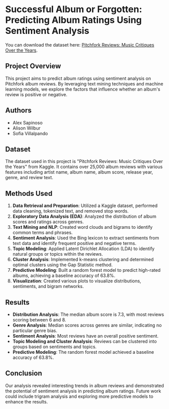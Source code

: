 # Successful Album or Forgotten: Predicting Album Ratings Using Sentiment Analysis

You can download the dataset here: [Pitchfork Reviews: Music Critiques Over the Years](https://www.kaggle.com/datasets/timstafford/pitchfork-reviews/data).

## Project Overview

This project aims to predict album ratings using sentiment analysis on Pitchfork album reviews. By leveraging text mining techniques and machine learning models, we explore the factors that influence whether an album's review is positive or negative.

## Authors

- Alex Sapinoso
- Alison Wilbur
- Sofia Villalpando

## Dataset

The dataset used in this project is "Pitchfork Reviews: Music Critiques Over the Years" from Kaggle. It contains over 25,000 album reviews with various features including artist name, album name, album score, release year, genre, and review text.

## Methods Used

1. **Data Retrieval and Preparation**: Utilized a Kaggle dataset, performed data cleaning, tokenized text, and removed stop words.
2. **Exploratory Data Analysis (EDA)**: Analyzed the distribution of album scores and ratings across genres.
3. **Text Mining and NLP**: Created word clouds and bigrams to identify common terms and phrases.
4. **Sentiment Analysis**: Used the Bing lexicon to extract sentiments from text data and identify frequent positive and negative terms.
5. **Topic Modeling**: Applied Latent Dirichlet Allocation (LDA) to identify natural groups or topics within the reviews.
6. **Cluster Analysis**: Implemented k-means clustering and determined optimal clusters using the Gap Statistic method.
7. **Predictive Modeling**: Built a random forest model to predict high-rated albums, achieving a baseline accuracy of 63.8%.
8. **Visualization**: Created various plots to visualize distributions, sentiments, and bigram networks.

## Results

- **Distribution Analysis**: The median album score is 7.3, with most reviews scoring between 6 and 8.
- **Genre Analysis**: Median scores across genres are similar, indicating no particular genre bias.
- **Sentiment Analysis**: Most reviews have an overall positive sentiment.
- **Topic Modeling and Cluster Analysis**: Reviews can be clustered into groups based on sentiments and topics.
- **Predictive Modeling**: The random forest model achieved a baseline accuracy of 63.8%.

## Conclusion

Our analysis revealed interesting trends in album reviews and demonstrated the potential of sentiment analysis in predicting album ratings. Future work could include trigram analysis and exploring more predictive models to enhance the results.
